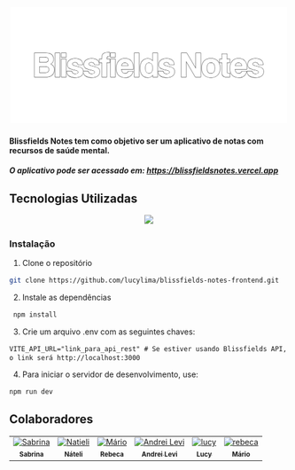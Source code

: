 <p align="center">
  <img src="./src/assets/blissfieldstype.png"  >
</p>

#### Blissfields Notes tem como objetivo ser um aplicativo de notas com recursos de saúde mental.

##### O aplicativo pode ser acessado em: https://blissfieldsnotes.vercel.app

## Tecnologias Utilizadas

<p align="center">
  <a href="https://skillicons.dev">
    <img src="https://skillicons.dev/icons?i=js,react,mui,vite,vercel" />
  </a>
</p>

### Instalação

1. Clone o repositório

```bash
git clone https://github.com/lucylima/blissfields-notes-frontend.git
```

2. Instale as dependências

```bash
 npm install
```

3. Crie um arquivo .env com as seguintes chaves:

```env
VITE_API_URL="link_para_api_rest" # Se estiver usando Blissfields API, o link será http://localhost:3000
```

4. Para iniciar o servidor de desenvolvimento, use:

```bash
npm run dev
```

## Colaboradores

  <table>
  <tr>
    <td align="center">
      <a href="https://github.com/Sabrina-Marks">
        <img src="https://cdn.jsdelivr.net/gh/alohe/avatars/png/vibrent_1.png" width="115" alt="Sabrina"/><br />
        <sub><b>Sabrina</b></sub>
      </a>
    </td>
    <td align="center">
      <a href="https://github.com/Nateli-Silva">
        <img src="https://cdn.jsdelivr.net/gh/alohe/avatars/png/vibrent_21.png" width="115" alt="Natieli"/><br />
          <sub><b>Náteli</b></sub>
    <td align="center">
      <a href="https://github.com/RebecaBarbosa6">
        <img src="https://cdn.jsdelivr.net/gh/alohe/avatars/png/vibrent_15.png" width="115" alt="Mário"/><br />
        <sub><b>Rebeca</b></sub>
      </a>
    </td>
    <td align="center">
      <a href="https://github.com/andreirce">
        <img src="https://cdn.jsdelivr.net/gh/alohe/avatars/png/vibrent_7.png" width="115" alt="Andrei Levi"/><br />
        <sub><b>Andrei Levi</b></sub>
      </a>
    </td>
    <td align="center">
      <a href="https://https://github.com/lucylima">
        <img src="https://cdn.jsdelivr.net/gh/alohe/avatars/png/vibrent_9.png" width="115" alt="lucy"/><br />
        <sub><b>Lucy</b></sub>
      </a>
    </td>
    <td align="center">
      <a href="https://github.com/mariosilvv">
        <img src=	"https://cdn.jsdelivr.net/gh/alohe/avatars/png/vibrent_5.png" width="115" alt="rebeca"/><br />
        <sub><b>Mário</b></sub>
      </a>
    </td>
  </tr>
</table>
